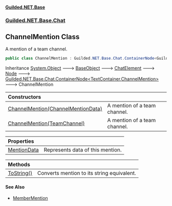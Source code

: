 
#### [Guilded.NET.Base](index 'index')
### [Guilded.NET.Base.Chat](index#Guilded_NET_Base_Chat 'Guilded.NET.Base.Chat')
## ChannelMention Class
A mention of a team channel.  
```csharp
public class ChannelMention : Guilded.NET.Base.Chat.ContainerNode<Guilded.NET.Base.Chat.TextContainer, Guilded.NET.Base.Chat.ChannelMention>
```

Inheritance [System.Object](https://docs.microsoft.com/en-us/dotnet/api/System.Object 'System.Object') &#129106; [BaseObject](BaseObject 'Guilded.NET.Base.BaseObject') &#129106; [ChatElement](ChatElement 'Guilded.NET.Base.Chat.ChatElement') &#129106; [Node](Node 'Guilded.NET.Base.Chat.Node') &#129106; [Guilded.NET.Base.Chat.ContainerNode&lt;](ContainerNode_T_R_ 'Guilded.NET.Base.Chat.ContainerNode&lt;T,R&gt;')[TextContainer](TextContainer 'Guilded.NET.Base.Chat.TextContainer')[,](ContainerNode_T_R_ 'Guilded.NET.Base.Chat.ContainerNode&lt;T,R&gt;')[ChannelMention](ChannelMention 'Guilded.NET.Base.Chat.ChannelMention')[&gt;](ContainerNode_T_R_ 'Guilded.NET.Base.Chat.ContainerNode&lt;T,R&gt;') &#129106; ChannelMention  

| Constructors | |
| :--- | :--- |
| [ChannelMention(ChannelMentionData)](ChannelMention_ChannelMention(ChannelMentionData) 'Guilded.NET.Base.Chat.ChannelMention.ChannelMention(Guilded.NET.Base.Chat.ChannelMentionData)') | A mention of a team channel.<br/> |
| [ChannelMention(TeamChannel)](ChannelMention_ChannelMention(TeamChannel) 'Guilded.NET.Base.Chat.ChannelMention.ChannelMention(Guilded.NET.Base.Teams.TeamChannel)') | A mention of a team channel.<br/> |

| Properties | |
| :--- | :--- |
| [MentionData](ChannelMention_MentionData 'Guilded.NET.Base.Chat.ChannelMention.MentionData') | Represents data of this mention.<br/> |

| Methods | |
| :--- | :--- |
| [ToString()](ChannelMention_ToString() 'Guilded.NET.Base.Chat.ChannelMention.ToString()') | Converts mention to its string equivalent.<br/> |

#### See Also
- [MemberMention](MemberMention 'Guilded.NET.Base.Chat.MemberMention')
